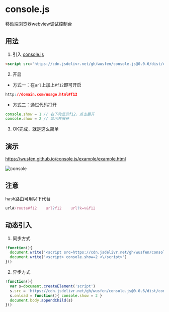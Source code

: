 # console.js
移动端浏览器webview调试控制台


## 用法
1. 引入 [console.js](https://cdn.jsdelivr.net/gh/wusfen/console.js@0.0.6/dist/console.js)  
```html
<script src="https://cdn.jsdelivr.net/gh/wusfen/console.js@0.0.6/dist/console.js"></script>
```
2. 开启
  * 方式一：在`url`上加上`#f12`即可开启
```css
http://domain.com/usage.html#f12
```
  * 方式二：通过代码打开
```javascript
console.show = 1 // 右下角显示f12，点击展开
console.show = 2 // 显示并展开
```
3. OK完成，就是这么简单


## 演示
https://wusfen.github.io/console.js/example/example.html
<!-- ![console](https://cdn.jsdelivr.net/gh/wusfen/console.js@0.0.6/example/example.png)   -->
![console](https://cdn.jsdelivr.net/gh/wusfen/console.js@0.0.6/example/console.js.png)  


## 注意
hash路由可用以下代替
```javascript
url#/route#f12    url?f12    url?k=v&f12
 ```

## 动态引入
1. 同步方式
```javascript
!function(){
  document.write('<script src=https://cdn.jsdelivr.net/gh/wusfen/console.js@0.0.6/dist/console.js><\/script>')
  document.write('<script> console.show=2 <\/script>')
}()
```
2. 异步方式
```javascript
!function(){
  var s=document.createElement('script')
  s.src = 'https://cdn.jsdelivr.net/gh/wusfen/console.js@0.0.6/dist/console.js'
  s.onload = function(){ console.show = 2 }
  document.body.appendChild(s)
}()
```
